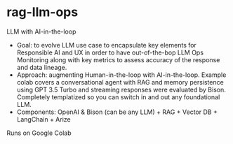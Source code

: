# rag-llm-ops

LLM with AI-in-the-loop

- Goal: to evolve LLM use case to encapsulate key elements for Responsible AI and UX in order to have out-of-the-bop LLM Ops Monitoring along with key metrics to assess accuracy of the response and data lineage. 
- Approach: augmenting Human-in-the-loop with AI-in-the-loop. Example colab covers a conversational agent with RAG and memory persistence using GPT 3.5 Turbo and streaming responses were evaluated by Bison. Completely templatized so you can switch in and out any foundational LLM.
- Components: OpenAI & Bison (can be any LLM) + RAG + Vector DB + LangChain + Arize

Runs on Google Colab 
